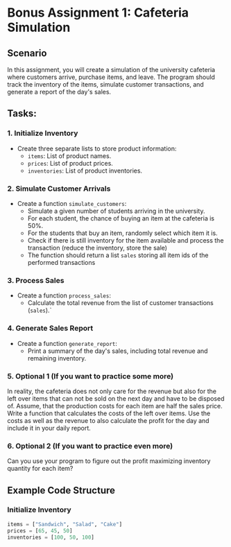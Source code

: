 # Bonus Assignment 1: Cafeteria Simulation

## Scenario
In this assignment, you will create a simulation of the university cafeteria where customers arrive, purchase items, and leave. The program should track the inventory of the items, simulate customer transactions, and generate a report of the day's sales.

## Tasks:

### 1. Initialize Inventory
- Create three separate lists to store product information:
  - `items`: List of product names.
  - `prices`: List of product prices.
  - `inventories`: List of product inventories.

### 2. Simulate Customer Arrivals
- Create a function `simulate_customers`:
  - Simulate a given number of students arriving in the university.
  - For each student, the chance of buying an item at the cafeteria is 50%.
  - For the students that buy an item, randomly select which item it is.
  - Check if there is still inventory for the item available and process the transaction (reduce the inventory, store the sale)
  - The function should return a list `sales` storing all item ids of the performed transactions

### 3. Process Sales
- Create a function `process_sales`:
  - Calculate the total revenue from the list of customer transactions (`sales`).`

### 4. Generate Sales Report
- Create a function `generate_report`:
  - Print a summary of the day's sales, including total revenue and remaining inventory.


### 5. Optional 1 (If you want to practice some more)
In reality, the cafeteria does not only care for the revenue but also for the left over items that can not be sold on the next day and have to be disposed of. Assume, that the production costs for each item are half the sales price. Write a function that calculates the costs of the left over items. Use the costs as well as the revenue to also calculate the profit for the day and include it in your daily report.

### 6. Optional 2 (If you want to practice even more)
Can you use your program to figure out the profit maximizing inventory quantity for each item?

## Example Code Structure
### Initialize Inventory

```python
items = ["Sandwich", "Salad", "Cake"]
prices = [65, 45, 50]
inventories = [100, 50, 100]